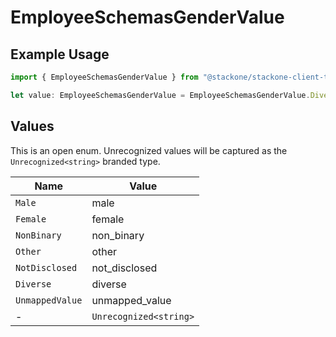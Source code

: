 # EmployeeSchemasGenderValue

## Example Usage

```typescript
import { EmployeeSchemasGenderValue } from "@stackone/stackone-client-ts/sdk/models/shared";

let value: EmployeeSchemasGenderValue = EmployeeSchemasGenderValue.Diverse;
```

## Values

This is an open enum. Unrecognized values will be captured as the `Unrecognized<string>` branded type.

| Name                   | Value                  |
| ---------------------- | ---------------------- |
| `Male`                 | male                   |
| `Female`               | female                 |
| `NonBinary`            | non_binary             |
| `Other`                | other                  |
| `NotDisclosed`         | not_disclosed          |
| `Diverse`              | diverse                |
| `UnmappedValue`        | unmapped_value         |
| -                      | `Unrecognized<string>` |